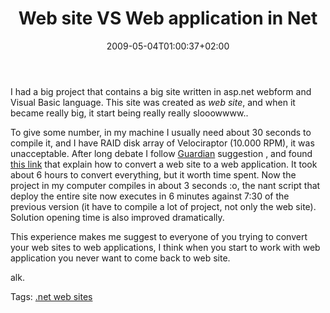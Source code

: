 ﻿---
title: "Web site VS Web application in Net"
description: ""
date: 2009-05-04T01:00:37+02:00
draft: false
tags: [Experiences]
categories: [Experiences]
---
I had a big project that contains a big site written in asp.net webform and Visual Basic language. This site was created as *web site*, and when it became really big, it start being really really slooowwww..

To give some number, in my machine I usually need about 30 seconds to compile it, and I have RAID disk array of Velociraptor (10.000 RPM), it was unacceptable. After long debate I follow [Guardian](http://www.nablasoft.com/guardian/) suggestion , and found [this link](http://weblogs.asp.net/meligy/archive/2008/08/03/converting-vs-2008-website-to-web-application.aspx) that explain how to convert a web site to a web application. It took about 6 hours to convert everything, but it worth time spent. Now the project in my computer compiles in about 3 seconds :o, the nant script that deploy the entire site now executes in 6 minutes against 7:30 of the previous version (it have to compile a lot of project, not only the web site). Solution opening time is also improved dramatically.

This experience makes me suggest to everyone of you trying to convert your web sites to web applications, I think when you start to work with web application you never want to come back to web site.

alk.

Tags: [.net web sites](http://technorati.com/tag/.net%20web%20sites)
